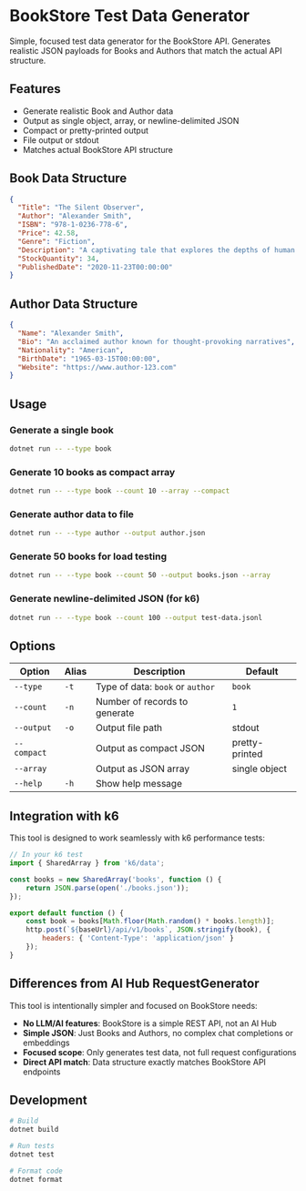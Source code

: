 # BookStore Test Data Generator

Simple, focused test data generator for the BookStore API. Generates realistic JSON payloads for Books and Authors that match the actual API structure.

## Features

- Generate realistic Book and Author data
- Output as single object, array, or newline-delimited JSON
- Compact or pretty-printed output
- File output or stdout
- Matches actual BookStore API structure

## Book Data Structure

```json
{
  "Title": "The Silent Observer",
  "Author": "Alexander Smith",
  "ISBN": "978-1-0236-778-6",
  "Price": 42.58,
  "Genre": "Fiction",
  "Description": "A captivating tale that explores the depths of human nature",
  "StockQuantity": 34,
  "PublishedDate": "2020-11-23T00:00:00"
}
```

## Author Data Structure

```json
{
  "Name": "Alexander Smith",
  "Bio": "An acclaimed author known for thought-provoking narratives",
  "Nationality": "American",
  "BirthDate": "1965-03-15T00:00:00",
  "Website": "https://www.author-123.com"
}
```

## Usage

### Generate a single book

```bash
dotnet run -- --type book
```

### Generate 10 books as compact array

```bash
dotnet run -- --type book --count 10 --array --compact
```

### Generate author data to file

```bash
dotnet run -- --type author --output author.json
```

### Generate 50 books for load testing

```bash
dotnet run -- --type book --count 50 --output books.json --array
```

### Generate newline-delimited JSON (for k6)

```bash
dotnet run -- --type book --count 100 --output test-data.jsonl
```

## Options

| Option | Alias | Description | Default |
|--------|-------|-------------|---------|
| `--type` | `-t` | Type of data: `book` or `author` | `book` |
| `--count` | `-n` | Number of records to generate | `1` |
| `--output` | `-o` | Output file path | stdout |
| `--compact` | | Output as compact JSON | pretty-printed |
| `--array` | | Output as JSON array | single object |
| `--help` | `-h` | Show help message | |

## Integration with k6

This tool is designed to work seamlessly with k6 performance tests:

```javascript
// In your k6 test
import { SharedArray } from 'k6/data';

const books = new SharedArray('books', function () {
    return JSON.parse(open('./books.json'));
});

export default function () {
    const book = books[Math.floor(Math.random() * books.length)];
    http.post(`${baseUrl}/api/v1/books`, JSON.stringify(book), {
        headers: { 'Content-Type': 'application/json' }
    });
}
```

## Differences from AI Hub RequestGenerator

This tool is intentionally simpler and focused on BookStore needs:

- **No LLM/AI features**: BookStore is a simple REST API, not an AI Hub
- **Simple JSON**: Just Books and Authors, no complex chat completions or embeddings
- **Focused scope**: Only generates test data, not full request configurations
- **Direct API match**: Data structure exactly matches BookStore API endpoints

## Development

```bash
# Build
dotnet build

# Run tests
dotnet test

# Format code
dotnet format
```
